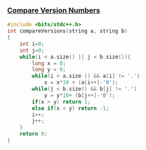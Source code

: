 ### [Compare Version Numbers](https://www.codingninjas.com/studio/problems/compare-version-numbers_8230793?challengeSlug=striver-sde-challenge&leftPanelTab=0)

```cpp
#include <bits/stdc++.h> 
int compareVersions(string a, string b) 
{
    int i=0;
    int j=0;
    while(i < a.size() || j < b.size()){
        long x = 0;
        long y = 0;
        while(i < a.size () && a[i] != '.') 
            x = x*10 + (a[i++]-'0');
        while(j < b.size() && b[j] != '.') 
            y = y*10+ (b[j++]-'0');
        if(x > y) return 1;
        else if(x < y) return -1;
        i++;
        j++;
    }
    return 0;
}
```